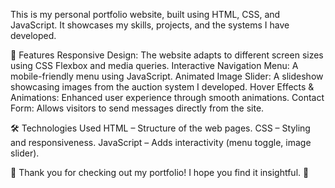 This is my personal portfolio website, built using HTML, CSS, and JavaScript. It showcases my skills, projects, and the systems I have developed.

🚀 Features
Responsive Design: The website adapts to different screen sizes using CSS Flexbox and media queries.
Interactive Navigation Menu: A mobile-friendly menu using JavaScript.
Animated Image Slider: A slideshow showcasing images from the auction system I developed.
Hover Effects & Animations: Enhanced user experience through smooth animations.
Contact Form: Allows visitors to send messages directly from the site.

🛠️ Technologies Used
HTML – Structure of the web pages.
CSS – Styling and responsiveness.
JavaScript – Adds interactivity (menu toggle, image slider).

🎉 Thank you for checking out my portfolio! I hope you find it insightful. 🚀